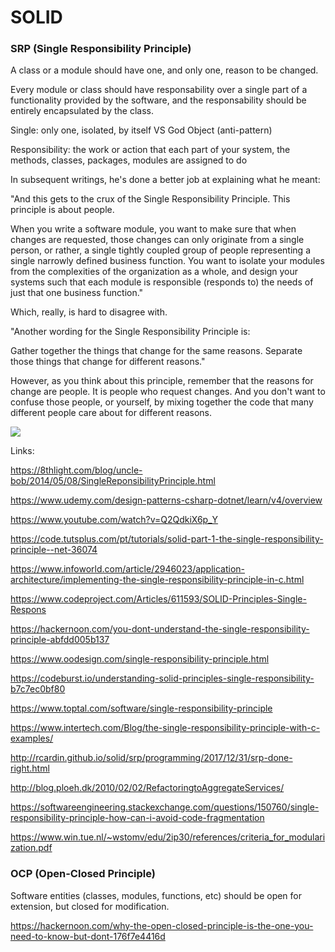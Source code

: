 # SOLID


### SRP (Single Responsibility Principle)

A class or a module should have one, and only one, reason to be changed.

Every module or class should have responsability over a single part of a functionality provided by the software, and the responsability should be entirely encapsulated by the class.

Single: only one, isolated, by itself VS God Object (anti-pattern)

Responsibility: the work or action that each part of your system, the methods, classes, packages, modules are assigned to do

In subsequent writings, he's done a better job at explaining what he meant:

"And this gets to the crux of the Single Responsibility Principle. This principle is about people.

When you write a software module, you want to make sure that when changes are requested, those changes can only originate from a single person, or rather, a single tightly coupled group of people representing a single narrowly defined business function. You want to isolate your modules from the complexities of the organization as a whole, and design your systems such that each module is responsible (responds to) the needs of just that one business function."

Which, really, is hard to disagree with.

"Another wording for the Single Responsibility Principle is:

Gather together the things that change for the same reasons. Separate those things that change for different reasons."

However, as you think about this principle, remember that the reasons for change are people. It is people who request changes. And you don't want to confuse those people, or yourself, by mixing together the code that many different people care about for different reasons.

![](https://github.com/fabioono25/SOLID/blob/master/Solid/Images/HighLevelDesign.png)

Links:

https://8thlight.com/blog/uncle-bob/2014/05/08/SingleReponsibilityPrinciple.html

https://www.udemy.com/design-patterns-csharp-dotnet/learn/v4/overview

https://www.youtube.com/watch?v=Q2QdkiX6p_Y

https://code.tutsplus.com/pt/tutorials/solid-part-1-the-single-responsibility-principle--net-36074

https://www.infoworld.com/article/2946023/application-architecture/implementing-the-single-responsibility-principle-in-c.html

https://www.codeproject.com/Articles/611593/SOLID-Principles-Single-Respons

https://hackernoon.com/you-dont-understand-the-single-responsibility-principle-abfdd005b137

https://www.oodesign.com/single-responsibility-principle.html

https://codeburst.io/understanding-solid-principles-single-responsibility-b7c7ec0bf80

https://www.toptal.com/software/single-responsibility-principle

https://www.intertech.com/Blog/the-single-responsibility-principle-with-c-examples/

http://rcardin.github.io/solid/srp/programming/2017/12/31/srp-done-right.html

http://blog.ploeh.dk/2010/02/02/RefactoringtoAggregateServices/

https://softwareengineering.stackexchange.com/questions/150760/single-responsibility-principle-how-can-i-avoid-code-fragmentation

https://www.win.tue.nl/~wstomv/edu/2ip30/references/criteria_for_modularization.pdf


### OCP (Open-Closed Principle)

Software entities (classes, modules, functions, etc) should be open for extension, but closed for modification.



https://hackernoon.com/why-the-open-closed-principle-is-the-one-you-need-to-know-but-dont-176f7e4416d


